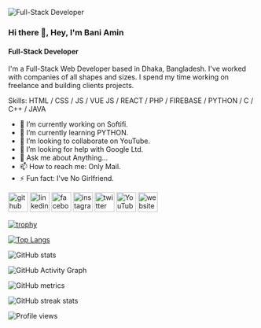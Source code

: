 ![Full-Stack Developer](https://pbs.twimg.com/profile_banners/1228363489636319235/1640957556/600x200)
### Hi there 👋, Hey, I'm Bani Amin
#### Full-Stack Developer

I'm a Full-Stack Web Developer based in Dhaka, Bangladesh. I've worked with companies of all shapes and sizes. I spend my time working on freelance and building clients projects.

Skills: HTML / CSS / JS / VUE JS / REACT / PHP / FIREBASE / PYTHON / C / C++ / JAVA

- 🔭 I’m currently working on Softifi. 
- 🌱 I’m currently learning PYTHON. 
- 👯 I’m looking to collaborate on YouTube. 
- 🤔 I’m looking for help with Google Ltd. 
- 💬 Ask me about Anything... 
- 📫 How to reach me: Only Mail.
- ⚡ Fun fact: I've No Girlfriend. 


[<img src='https://www.svgrepo.com/show/353783/github-octocat.svg' alt='github' height='40'>](https://github.com/seefataminnn)  [<img src='https://www.svgrepo.com/show/299433/linkedin.svg' alt='linkedin' height='40'>](https://www.linkedin.com/in/seefataminnn/)  [<img src='https://www.svgrepo.com/show/37046/facebook.svg' alt='facebook' height='40'>](https://www.facebook.com/seefataminnn)  [<img src='https://www.svgrepo.com/show/205290/instagram.svg' alt='instagram' height='40'>](https://www.instagram.com/seefataminnn/)  [<img src='https://www.svgrepo.com/show/205305/twitter.svg' alt='twitter' height='40'>](https://twitter.com/seefataminnn)  [<img src='https://www.svgrepo.com/show/205306/youtube.svg' alt='YouTube' height='40'>](https://www.youtube.com/c/SoftCoderBD)  [<img src='https://www.svgrepo.com/show/294110/search-website.svg' alt='website' height='40'>](https://baniamin.com/)  

[![trophy](https://github-profile-trophy.vercel.app/?username=seefataminnn)](https://github.com/ryo-ma/github-profile-trophy)

[![Top Langs](https://github-readme-stats.vercel.app/api/top-langs/?username=seefataminnn)](https://github.com/anuraghazra/github-readme-stats)

![GitHub stats](https://github-readme-stats.vercel.app/api?username=seefataminnn&show_icons=true&count_private=true)  

![GitHub Activity Graph](https://activity-graph.herokuapp.com/graph?username=seefataminnn)  

![GitHub metrics](https://metrics.lecoq.io/seefataminnn)  

![GitHub streak stats](https://github-readme-streak-stats.herokuapp.com/?user=seefataminnn)  

![Profile views](https://gpvc.arturio.dev/seefataminnn)  
